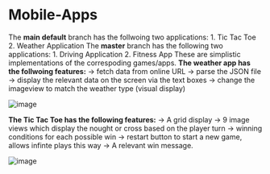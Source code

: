 # Mobile-Apps

The **main default** branch has the follwoing two applications:
    1. Tic Tac Toe
    2. Weather Application
The **master** branch has the following two applications:
    1. Driving Application
    2. Fitness App
These are simplistic implementations of the correspoding games/apps.
**The weather app has the follwoing features:**
-> fetch data from online URL
-> parse the JSON file
-> display the relevant data on the screen via the text boxes
-> change the imageview to match the weather type (visual display)

![image](https://github.com/user-attachments/assets/9d461cf3-1e74-4dd9-a570-dd9d875072a6)

**The Tic Tac Toe has the following features:**
-> A grid display 
-> 9 image views which display the nought or cross based on the player turn
-> winning conditions for each possible win
-> restart button to start a new game, allows infinte plays this way
-> A relevant win message.

![image](https://github.com/user-attachments/assets/3f595c90-f25f-414c-a169-db35edd35c1a)

